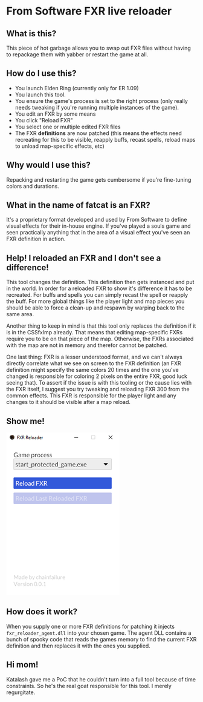# From Software FXR live reloader

## What is this?
This piece of hot garbage allows you to swap out FXR files without having to repackage
them with yabber or restart the game at all.

## How do I use this?
 - You launch Elden Ring (currently only for ER 1.09)
 - You launch this tool.
 - You ensure the game's process is set to the right process (only really needs tweaking if you're running multiple
    instances of the game).
 - You edit an FXR by some means
 - You click "Reload FXR"
 - You select one or multiple edited FXR files
 - The FXR **definitions** are now patched (this means the effects need recreating for this to be visible, reapply buffs, 
    recast spells, reload maps to unload map-specific effects, etc)

## Why would I use this?
Repacking and restarting the game gets cumbersome if you're fine-tuning colors and durations.

## What in the name of fatcat is an FXR?
It's a proprietary format developed and used by From Software to define visual effects
for their in-house engine. If you've played a souls game and seen practically anything that in
the area of a visual effect you've seen an FXR definition in action.

## Help! I reloaded an FXR and I don't see a difference!
This tool changes the definition. This definition then gets instanced and put in the world.
In order for a reloaded FXR to show it's difference it has to be recreated. For buffs and spells
you can simply recast the spell or reapply the buff. For more global things like the player light
and map pieces you should be able to force a clean-up and respawn by warping back to the same area.

Another thing to keep in mind is that this tool only replaces the definition if it is in the CSSfxImp already. That
means that editing map-specific FXRs require you to be on that piece of the map. Otherwise, the FXRs associated with the
map are not in memory and therefor cannot be patched.

One last thing: FXR is a lesser understood format, and we can't always directly correlate what
we see on screen to the FXR definition (an FXR definition might specify the same colors 20 times
and the one you've changed is responsible for coloring 2 pixels on the entire FXR, good luck
seeing that). To assert if the issue is with this tooling or the cause lies with the FXR itself,
I suggest you try tweaking and reloading FXR 300 from the common effects. This FXR is responsible
for the player light and any changes to it should be visible after a map reload.

## Show me!
![Tool preview](./preview.png)

## How does it work?
When you supply one or more FXR definitions for patching it injects `fxr_reloader_agent.dll` into your chosen game.
The agent DLL contains a bunch of spooky code that reads the games memory to find the current FXR definition and
then replaces it with the ones you supplied.

## Hi mom!
Katalash gave me a PoC that he couldn't turn into a full tool because of time constraints. So he's the real goat
responsible for this tool. I merely regurgitate.